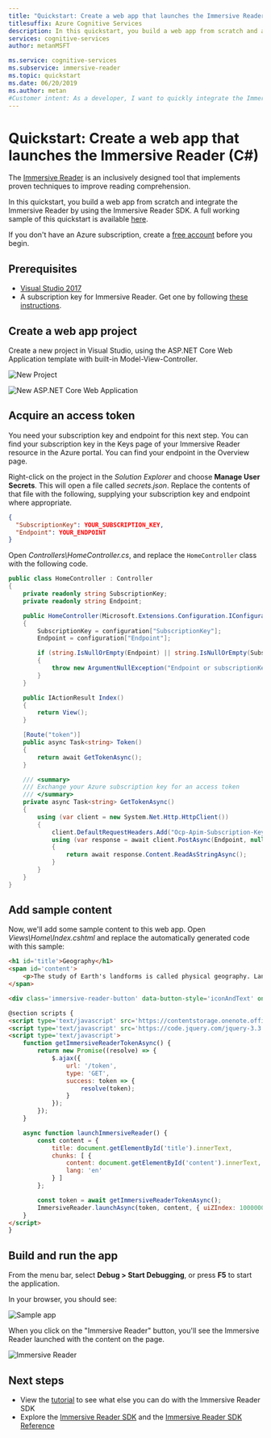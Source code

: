```yaml
---
title: "Quickstart: Create a web app that launches the Immersive Reader (C#)"
titlesuffix: Azure Cognitive Services
description: In this quickstart, you build a web app from scratch and add the Immersive Reader functionality.
services: cognitive-services
author: metanMSFT

ms.service: cognitive-services
ms.subservice: immersive-reader
ms.topic: quickstart
ms.date: 06/20/2019
ms.author: metan
#Customer intent: As a developer, I want to quickly integrate the Immersive Reader into my web application so that I can see the Immersive Reader in action and understand the value it provides.
---
```


# Quickstart: Create a web app that launches the Immersive Reader (C#)

The [Immersive Reader](https://www.onenote.com/learningtools) is an inclusively designed tool that implements proven techniques to improve reading comprehension.

In this quickstart, you build a web app from scratch and integrate the Immersive Reader by using the Immersive Reader SDK. A full working sample of this quickstart is available [here](https://github.com/Microsoft/immersive-reader-sdk/samples/quickstart-csharp).

If you don't have an Azure subscription, create a [free account](https://azure.microsoft.com/free/?WT.mc_id=A261C142F) before you begin.

## Prerequisites

* [Visual Studio 2017](https://visualstudio.microsoft.com/downloads)
* A subscription key for Immersive Reader. Get one by following [these instructions](https://docs.microsoft.com/azure/cognitive-services/cognitive-services-apis-create-account).

## Create a web app project

Create a new project in Visual Studio, using the ASP.NET Core Web Application template with built-in Model-View-Controller.

![New Project](./media/vswebapp.png)

![New ASP.NET Core Web Application](./media/vsmvc.png)

## Acquire an access token

You need your subscription key and endpoint for this next step. You can find your subscription key in the Keys page of your Immersive Reader resource in the Azure portal. You can find your endpoint in the Overview page.

Right-click on the project in the _Solution Explorer_ and choose **Manage User Secrets**. This will open a file called _secrets.json_. Replace the contents of that file with the following, supplying your subscription key and endpoint where appropriate.

```json
{
  "SubscriptionKey": YOUR_SUBSCRIPTION_KEY,
  "Endpoint": YOUR_ENDPOINT
}
```

Open _Controllers\HomeController.cs_, and replace the `HomeController` class with the following code.

```csharp
public class HomeController : Controller
{
    private readonly string SubscriptionKey;
    private readonly string Endpoint;

    public HomeController(Microsoft.Extensions.Configuration.IConfiguration configuration)
    {
        SubscriptionKey = configuration["SubscriptionKey"];
        Endpoint = configuration["Endpoint"];

        if (string.IsNullOrEmpty(Endpoint) || string.IsNullOrEmpty(SubscriptionKey))
        {
            throw new ArgumentNullException("Endpoint or subscriptionKey is null!");
        }
    }

    public IActionResult Index()
    {
        return View();
    }

    [Route("token")]
    public async Task<string> Token()
    {
        return await GetTokenAsync();
    }

    /// <summary>
    /// Exchange your Azure subscription key for an access token
    /// </summary>
    private async Task<string> GetTokenAsync()
    {
        using (var client = new System.Net.Http.HttpClient())
        {
            client.DefaultRequestHeaders.Add("Ocp-Apim-Subscription-Key", SubscriptionKey);
            using (var response = await client.PostAsync(Endpoint, null))
            {
                return await response.Content.ReadAsStringAsync();
            }
        }
    }
}
```

## Add sample content

Now, we'll add some sample content to this web app. Open _Views\Home\Index.cshtml_ and replace the automatically generated code with this sample:

```html
<h1 id='title'>Geography</h1>
<span id='content'>
    <p>The study of Earth's landforms is called physical geography. Landforms can be mountains and valleys. They can also be glaciers, lakes or rivers. Landforms are sometimes called physical features. It is important for students to know about the physical geography of Earth. The seasons, the atmosphere and all the natural processes of Earth affect where people are able to live. Geography is one of a combination of factors that people use to decide where they want to live.</p>
</span>

<div class='immersive-reader-button' data-button-style='iconAndText' onclick='launchImmersiveReader()'></div>

@section scripts {
<script type='text/javascript' src='https://contentstorage.onenote.office.net/onenoteltir/immersivereadersdk/immersive-reader-sdk.0.0.1.js'></script>
<script type='text/javascript' src='https://code.jquery.com/jquery-3.3.1.min.js'></script>
<script type='text/javascript'>
    function getImmersiveReaderTokenAsync() {
        return new Promise((resolve) => {
            $.ajax({
                url: '/token',
                type: 'GET',
                success: token => {
                    resolve(token);
                }
            });
        });
    }

    async function launchImmersiveReader() {
        const content = {
            title: document.getElementById('title').innerText,
            chunks: [ {
                content: document.getElementById('content').innerText,
                lang: 'en'
            } ]
        };

        const token = await getImmersiveReaderTokenAsync();
        ImmersiveReader.launchAsync(token, content, { uiZIndex: 1000000 });
    }
</script>
}
```

## Build and run the app

From the menu bar, select **Debug > Start Debugging**, or press **F5** to start the application.

In your browser, you should see:

![Sample app](./media/quickstart-result.png)

When you click on the "Immersive Reader" button, you'll see the Immersive Reader launched with the content on the page.

![Immersive Reader](./media/quickstart-immersive-reader.png)

## Next steps

* View the [tutorial](./tutorial.md) to see what else you can do with the Immersive Reader SDK
* Explore the [Immersive Reader SDK](https://github.com/Microsoft/immersive-reader-sdk) and the [Immersive Reader SDK Reference](./reference.md)